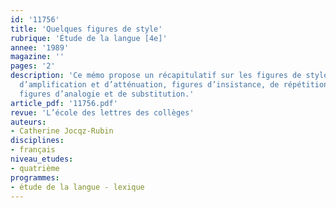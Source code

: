 ```yaml
---
id: '11756'
title: 'Quelques figures de style'
rubrique: 'Étude de la langue [4e]'
annee: '1989'
magazine: ''
pages: '2'
description: 'Ce mémo propose un récapitulatif sur les figures de style : figures
  d’amplification et d’atténuation, figures d’insistance, de répétition figures d’opposition,
  figures d’analogie et de substitution.'
article_pdf: '11756.pdf'
revue: 'L’école des lettres des collèges'
auteurs:
- Catherine Jocqz-Rubin
disciplines:
- français
niveau_etudes:
- quatrième
programmes:
- étude de la langue - lexique
---
```

